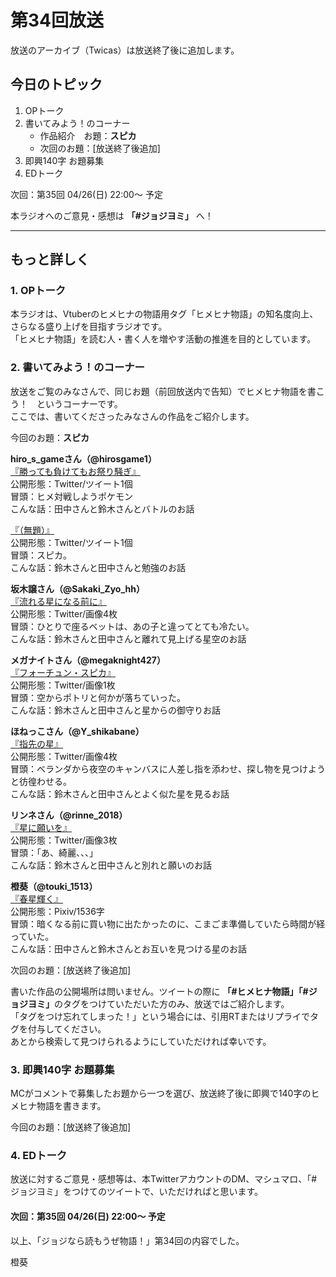 # 第34回放送

放送のアーカイブ（Twicas）は放送終了後に追加します。  

## 今日のトピック
1. OPトーク
1. 書いてみよう！のコーナー
    - 作品紹介　お題：<b>スピカ</b>
    - 次回のお題：<b></b>[放送終了後追加]
1. 即興140字 お題募集
1. EDトーク

次回：第35回 04/26(日) 22:00～ 予定  

本ラジオへのご意見・感想は **「#ジョジヨミ」** へ！

---

## もっと詳しく
### 1. OPトーク

本ラジオは、Vtuberのヒメヒナの物語用タグ「ヒメヒナ物語」の知名度向上、さらなる盛り上げを目指すラジオです。  
「ヒメヒナ物語」を読む人・書く人を増やす活動の推進を目的としています。  

### 2. 書いてみよう！のコーナー
放送をご覧のみなさんで、同じお題（前回放送内で告知）でヒメヒナ物語を書こう！　というコーナーです。  
ここでは、書いてくださったみなさんの作品をご紹介します。

今回のお題：<b>スピカ</b>

**hiro_s_gameさん（@hirosgame1）**  
[『勝っても負けてもお祭り騒ぎ』](https://twitter.com/hirosgame1/status/1249667076211400705?s=20)  
公開形態：Twitter/ツイート1個  
冒頭：ヒメ対戦しようポケモン  
こんな話：田中さんと鈴木さんとバトルのお話  

[『（無題）』](https://twitter.com/hirosgame1/status/1250773006328098816?s=20)  
公開形態：Twitter/ツイート1個  
冒頭：スピカ。  
こんな話：鈴木さんと田中さんと勉強のお話  

**坂木譲さん（@Sakaki_Zyo_hh）**  
[『流れる星になる前に』](https://twitter.com/Sakaki_Zyo_hh/status/1250987865154023425?s=20)  
公開形態：Twitter/画像4枚  
冒頭：ひとりで座るベットは、あの子と違ってとても冷たい。  
こんな話：鈴木さんと田中さんと離れて見上げる星空のお話  

**メガナイトさん（@megaknight427）**  
[『フォーチュン・スピカ』](https://twitter.com/megaknight427/status/1251141489381396486?s=20)  
公開形態：Twitter/画像1枚  
冒頭：空からポトリと何かが落ちていった。  
こんな話：鈴木さんと田中さんと星からの御守りお話

**ほねっこさん（@Y_shikabane）**  
[『指先の星』](https://twitter.com/Y_shikabane/status/1251152997331030018?s=20)  
公開形態：Twitter/画像4枚  
冒頭：ベランダから夜空のキャンバスに人差し指を添わせ、探し物を見つけようと彷徨わせる。  
こんな話：鈴木さんと田中さんとよく似た星を見るお話  

**リンネさん（@rinne_2018）**  
[『星に願いを』](https://twitter.com/rinne_2018/status/1251490594054041600?s=20)  
公開形態：Twitter/画像3枚  
冒頭：「あ、綺麗、、、」  
こんな話：鈴木さんと田中さんと別れと願いのお話  

**橙葵（@touki_1513）**  
[『春星輝く』](https://twitter.com/touki_1513/status/1251769649793863680?s=20)  
公開形態：Pixiv/1536字  
冒頭：暗くなる前に買い物に出たかったのに、こまごま準備していたら時間が経っていた。  
こんな話：田中さんと鈴木さんとお互いを見つける星のお話  

次回のお題：<b></b>[放送終了後追加]

書いた作品の公開場所は問いません。ツイートの際に <b>「#ヒメヒナ物語」「#ジョジヨミ」</b>のタグをつけていただいた方のみ、放送ではご紹介します。  
「タグをつけ忘れてしまった！」という場合には、引用RTまたはリプライでタグを付与してください。  
あとから検索して見つけられるようにしていただければ幸いです。  

### 3. 即興140字 お題募集
MCがコメントで募集したお題から一つを選び、放送終了後に即興で140字のヒメヒナ物語を書きます。

今回のお題：[放送終了後追加]

### 4. EDトーク

放送に対するご意見・感想等は、本TwitterアカウントのDM、マシュマロ、「#ジョジヨミ」をつけてのツイートで、いただければと思います。

#### 次回：第35回 04/26(日) 22:00～ 予定  

以上、「ジョジなら読もうぜ物語！」第34回の内容でした。

橙葵
